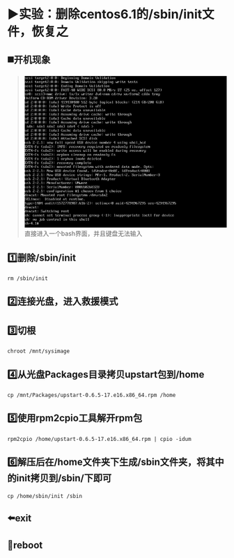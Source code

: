 # :arrow_forward:实验：删除centos6.1的/sbin/init文件，恢复之

## :black_medium_square:开机现象

> ![](png/2019-11-03-15-43-56.png)
> 直接进入一个bash界面，并且键盘无法输入

## :one:删除/sbin/init

`rm /sbin/init`

## :two:连接光盘，进入救援模式

## :three:切根

`chroot /mnt/sysimage`

## :four:从光盘Packages目录拷贝upstart包到/home

`cp /mnt/Packages/upstart-0.6.5-17.e16.x86_64.rpm /home`

## :five:使用rpm2cpio工具解开rpm包

`rpm2cpio /home/upstart-0.6.5-17.e16.x86_64.rpm | cpio -idum`

## :six:解压后在/home文件夹下生成/sbin文件夹，将其中的init拷贝到/sbin/下即可

`cp /home/sbin/init /sbin`

## :arrow_left:exit

## :repeat:reboot

